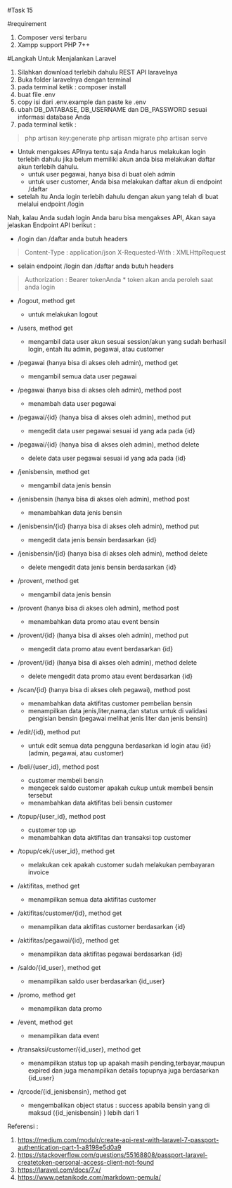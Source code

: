 #Task 15

#requirement
1. Composer versi terbaru
2. Xampp support PHP 7++

#Langkah Untuk Menjalankan Laravel
1. Silahkan download terlebih dahulu REST API laravelnya
2. Buka folder laravelnya dengan terminal
3. pada terminal ketik : composer install
4. buat file .env
5. copy isi dari .env.example dan paste ke .env
6. ubah DB_DATABASE, DB_USERNAME dan DB_PASSWORD sesuai informasi database Anda
7. pada terminal ketik : 
> php artisan key:generate
> php artisan migrate
> php artisan serve


* Untuk mengakses APInya tentu saja Anda harus melakukan login terlebih dahulu jika belum memiliki akun
anda bisa melakukan daftar akun terlebih dahulu.
	* untuk user pegawai, hanya bisa di buat oleh admin
	* untuk user customer, Anda bisa melakukan daftar akun di endpoint /daftar
* setelah itu Anda login terlebih dahulu dengan akun yang telah di buat melalui endpoint /login

Nah, kalau Anda sudah login Anda baru bisa mengakses API, 
Akan saya jelaskan Endpoint API berikut :
* /login dan /daftar anda butuh headers
> Content-Type : application/json
> X-Requested-With : XMLHttpRequest

* selain endpoint /login dan /daftar anda butuh headers
> Authorization : Bearer tokenAnda
	* token akan anda peroleh saat anda login

* /logout, method get
	* untuk melakukan logout

* /users, method get
	* mengambil data user akun sesuai session/akun yang sudah berhasil login, entah itu admin, pegawai, atau customer

* /pegawai (hanya bisa di akses oleh admin), method get
	* mengambil semua data user pegawai

* /pegawai (hanya bisa di akses oleh admin), method post
	* menambah data user pegawai

* /pegawai/{id}  (hanya bisa di akses oleh admin), method put
	* mengedit data user pegawai sesuai id yang ada pada {id}

* /pegawai/{id}  (hanya bisa di akses oleh admin), method delete
	* delete data user pegawai sesuai id yang ada pada {id}

* /jenisbensin, method get
	* mengambil data jenis bensin

* /jenisbensin (hanya bisa di akses oleh admin), method post
	* menambahkan data jenis bensin

* /jenisbensin/{id} (hanya bisa di akses oleh admin), method put
	* mengedit data jenis bensin berdasarkan {id}

* /jenisbensin/{id} (hanya bisa di akses oleh admin), method delete
	* delete mengedit data jenis bensin berdasarkan {id}


* /provent, method get
	* mengambil data jenis bensin

* /provent (hanya bisa di akses oleh admin), method post
	* menambahkan data promo atau event bensin

* /provent/{id} (hanya bisa di akses oleh admin), method put
	* mengedit data promo atau event berdasarkan {id}

* /provent/{id} (hanya bisa di akses oleh admin), method delete
	* delete mengedit data promo atau event berdasarkan {id}

* /scan/{id} (hanya bisa di akses oleh pegawai), method post
	* menambahkan data aktifitas customer pembelian bensin 
	* menampilkan data jenis,liter,nama,dan status untuk di validasi pengisian bensin (pegawai melihat jenis liter dan jenis bensin)

* /edit/{id}, method put
	* untuk edit semua data pengguna berdasarkan id login atau {id} (admin, pegawai, atau customer)

* /beli/{user_id}, method post
	* customer membeli bensin
	* mengecek saldo customer apakah cukup untuk membeli bensin tersebut
	* menambahkan data aktifitas beli bensin customer

* /topup/{user_id}, method post
	* customer top up
	* menambahkan data aktifitas dan transaksi top customer

* /topup/cek/{user_id}, method get
	* melakukan cek apakah customer sudah melakukan pembayaran invoice

* /aktifitas, method get
	* menampilkan semua data aktifitas customer

* /aktifitas/customer/{id}, method get
	* menampilkan data aktifitas customer berdasarkan {id}

* /aktifitas/pegawai/{id}, method get
	* menampilkan data aktifitas pegawai berdasarkan {id}

* /saldo/{id_user}, method get
	* menampilkan saldo user berdasarkan {id_user}

* /promo, method get
	* menampilkan data promo

* /event, method get
	* menampilkan data event

* /transaksi/customer/{id_user}, method get
	* menampilkan status top up apakah masih pending,terbayar,maupun expired dan juga menampilkan details topupnya juga berdasarkan {id_user}

* /qrcode/{id_jenisbensin}, method get
	* mengembalikan object status : success apabila bensin yang di maksud ({id_jenisbensin} ) lebih dari 1







Referensi :
1. https://medium.com/modulr/create-api-rest-with-laravel-7-passport-authentication-part-1-a8198e5d0a9
2. https://stackoverflow.com/questions/55168808/passport-laravel-createtoken-personal-access-client-not-found
3. https://laravel.com/docs/7.x/
4. https://www.petanikode.com/markdown-pemula/